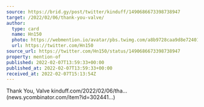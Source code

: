 ```yaml
---
source: https://brid.gy/post/twitter/kinduff/1490686673398738947
target: /2022/02/06/thank-you-valve/
author:
  type: card
  name: Hn150
  photo: https://webmention.io/avatar/pbs.twimg.com/a8b9728caa9d8e724016387e2d89cfe44a78a23b0bae82582bd9d37883126037.png
  url: https://twitter.com/Hn150
source_url: https://twitter.com/Hn150/status/1490686673398738947
property: mention-of
published: 2022-02-07T13:59:33+00:00
published_at: 2022-02-07T13:59:33+00:00
received_at: 2022-02-07T15:13:54Z
---
```


Thank You, Valve kinduff.com/2022/02/06/tha… (news.ycombinator.com/item?id=302441…)